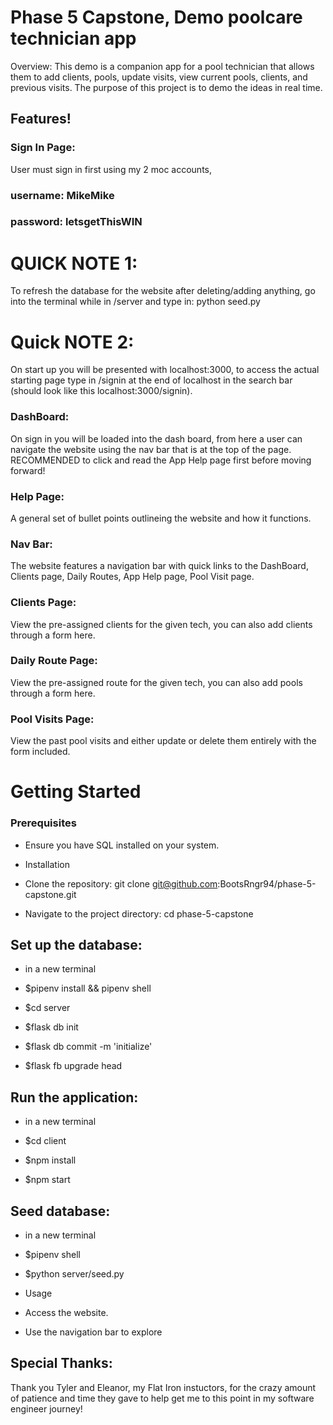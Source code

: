 # Phase 5 Capstone, Demo poolcare technician app
Overview: This demo is a companion app for a pool technician that allows them to add clients, pools, update visits, view current pools, clients, and previous visits. The purpose of this project is to demo the ideas in real time.

## Features!

### Sign In Page:
User must sign in first using my 2 moc accounts,
### username: MikeMike
### password: letsgetThisWIN

# QUICK NOTE 1:
To refresh the database for the website after deleting/adding anything, go into the terminal while in /server and type in: python seed.py
# Quick NOTE 2:
On start up you will be presented with localhost:3000, to access the actual starting page type in /signin at the end of localhost in the search bar (should look like this localhost:3000/signin).

### DashBoard:
On sign in you will be loaded into the dash board, from here a user can navigate the website using the nav bar that is at the top of the page. 
RECOMMENDED to click and read the App Help page first before moving forward!

### Help Page:
A general set of bullet points outlineing the website and how it functions. 

### Nav Bar:
The website features a navigation bar with quick links to the DashBoard, Clients page, Daily Routes, App Help page, Pool Visit page.

### Clients Page:
View the pre-assigned clients for the given tech, you can also add clients through a form here.

### Daily Route Page:
View the pre-assigned route for the given tech, you can also add pools through a form here.

### Pool Visits Page:
View the past pool visits and either update or delete them entirely with the form included. 

# Getting Started

### Prerequisites

- Ensure you have SQL installed on your system.

- Installation

- Clone the repository: git clone git@github.com:BootsRngr94/phase-5-capstone.git

- Navigate to the project directory: cd phase-5-capstone

## Set up the database:

- in a new terminal

- $pipenv install && pipenv shell 

- $cd server

- $flask db init

- $flask db commit -m 'initialize'

- $flask fb upgrade head

## Run the application: 
- in a new terminal 

- $cd client

- $npm install

- $npm start

## Seed database: 
- in a new terminal

- $pipenv shell

- $python server/seed.py

- Usage

- Access the website.

- Use the navigation bar to explore


## Special Thanks:
Thank you Tyler and Eleanor, my Flat Iron instuctors, for the crazy amount of patience and time they gave to help get me to this point in my software engineer journey!